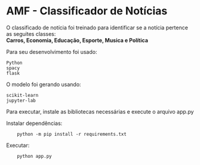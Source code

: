# AMF - Classificador de Notícias

<p>O classificado de notícia foi treinado para identificar se a notícia pertence as seguites classes:<br> <b>Carros, Economia, Educação, Esporte, Musica e Política</b> </p>

<p>Para seu desenvolvimento foi usado:</p>

    Python
    spacy
    flask

<p>O modelo foi gerando usando:</p>

    scikit-learn
    jupyter-lab

<p>Para executar, instale as bibliotecas necessárias e execute o arquivo app.py</p>

Instalar dependências:
```shell
    python -m pip install -r requirements.txt
```

Executar:
```shell
    python app.py
```